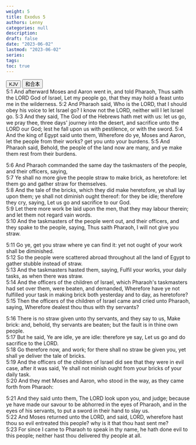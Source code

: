 ```yaml
---
weight: 5
title: Exodus 5
authors: Lenny
categories: null
description: 
draft: false
date: "2023-06-02"
lastmod: "2023-06-02"
series: 
tags: 
toc: true
---
```


<!--more-->

<!-- Tab links -->
<div class="tab">
  <button class="tablinks active" onclick="tablabel(event, 'english')">KJV</button>
  <button class="tablinks" onclick="tablabel(event, 'chinese')">和合本</button>
  
</div>

<!-- Tab content -->
<div id="english" class="tabcontent" style="display:block">
5:1 And afterward Moses and Aaron went in, and told Pharaoh, Thus saith the LORD God of Israel, Let my people go, that they may hold a feast unto me in the wilderness.  
5:2 And Pharaoh said, Who is the LORD, that I should obey his voice to let Israel go? I know not the LORD, neither will I let Israel go.  
5:3 And they said, The God of the Hebrews hath met with us: let us go, we pray thee, three days' journey into the desert, and sacrifice unto the LORD our God; lest he fall upon us with pestilence, or with the sword.  
5:4 And the king of Egypt said unto them, Wherefore do ye, Moses and Aaron, let the people from their works? get you unto your burdens.  
5:5 And Pharaoh said, Behold, the people of the land now are many, and ye make them rest from their burdens.  

5:6 And Pharaoh commanded the same day the taskmasters of the people, and their officers, saying,  
5:7 Ye shall no more give the people straw to make brick, as heretofore: let them go and gather straw for themselves.  
5:8 And the tale of the bricks, which they did make heretofore, ye shall lay upon them; ye shall not diminish ought thereof: for they be idle; therefore they cry, saying, Let us go and sacrifice to our God.  
5:9 Let there more work be laid upon the men, that they may labour therein; and let them not regard vain words.  
5:10 And the taskmasters of the people went out, and their officers, and they spake to the people, saying, Thus saith Pharaoh, I will not give you straw.  

5:11 Go ye, get you straw where ye can find it: yet not ought of your work shall be diminished.  
5:12 So the people were scattered abroad throughout all the land of Egypt to gather stubble instead of straw.  
5:13 And the taskmasters hasted them, saying, Fulfil your works, your daily tasks, as when there was straw.  
5:14 And the officers of the children of Israel, which Pharaoh's taskmasters had set over them, were beaten, and demanded, Wherefore have ye not fulfilled your task in making brick both yesterday and to day, as heretofore?  
5:15 Then the officers of the children of Israel came and cried unto Pharaoh, saying, Wherefore dealest thou thus with thy servants?  

5:16 There is no straw given unto thy servants, and they say to us, Make brick: and, behold, thy servants are beaten; but the fault is in thine own people.  
5:17 But he said, Ye are idle, ye are idle: therefore ye say, Let us go and do sacrifice to the LORD.  
5:18 Go therefore now, and work; for there shall no straw be given you, yet shall ye deliver the tale of bricks.  
5:19 And the officers of the children of Israel did see that they were in evil case, after it was said, Ye shall not minish ought from your bricks of your daily task.  
5:20 And they met Moses and Aaron, who stood in the way, as they came forth from Pharaoh:  

5:21 And they said unto them, The LORD look upon you, and judge; because ye have made our savour to be abhorred in the eyes of Pharaoh, and in the eyes of his servants, to put a sword in their hand to slay us.  
5:22 And Moses returned unto the LORD, and said, LORD, wherefore hast thou so evil entreated this people? why is it that thou hast sent me?  
5:23 For since I came to Pharaoh to speak in thy name, he hath done evil to this people; neither hast thou delivered thy people at all.  
</div>


<div id="chinese" class="tabcontent">

</div>


